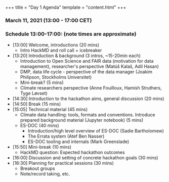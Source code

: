 +++
title = "Day 1 Agenda"
template = "content.html"
+++

### March 11, 2021 (13:00 - 17:00 CET)


### Schedule 13:00-17:00: (note times are approximate)

- [13:00] Welcome, introductions (20 mins)
    - Intro HackMD and roll call + icebreaker
- [13:20] Introduction & background (3 intros, ~15-20min each)
    - Introduction to Open Science and FAIR data (motivation for data management), researcher's perspective (Matúš Kalaš, Adil Hasan) 
    - DMP, data life cycle - perspective of the data manager (Joakim Philipson, Stockholms Universitet)
    - Mini-break? (5 mins)
    - Climate researchers perspective (Anne Fouilloux, Hamish Struthers, Tyge Løvset)
- [14:30] Introduction to the hackathon aims, general discussion (20 mins)
- [14:50] Break (15 mins) 
- [15:05] Technical material (45 mins)
    - Climate data handling: tools, formats and conventions. Introduce prepared background material (Jupyter notebook) (5 mins)
    - ES-DOC (40 mins)
        - Introduction/high level overview of ES-DOC (Sadie Bartholomew)
        - The Errata system (Atef Ben Nasser) 
        - ES-DOC tooling and internals (Mark Greenslade)
- [15:50] Mini-break (10 mins)
    - HackMD question: Expected hackathon outcomes
- [16:00] Discussion and setting of concrete hackathon goals (30 mins) 
- [16:30] Planning for practical sessions (30 mins)
    - Breakout groups
    - Note/record taking, etc.
 


